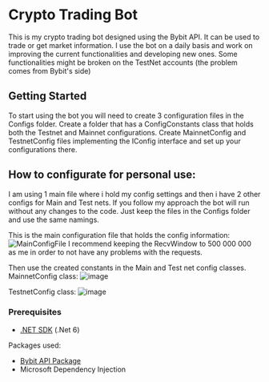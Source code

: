 # Crypto Trading Bot

This is my crypto trading bot designed using the Bybit API. It can be used to trade or get market information.
I use the bot on a daily basis and work on improving the current functionalities and developing new ones.
Some functionalities might be broken on the TestNet accounts (the problem comes from Bybit's side)

## Getting Started
To start using the bot you will need to create 3 configuration files in the Configs folder.
Create a folder that has a ConfigConstants class that holds both the Testnet and Mainnet configurations.
Create MainnetConfig and TestnetConfig files implementing the IConfig interface and set up your configurations there.

## How to configurate for personal use:
I am using 1 main file where i hold my config settings and then i have 2 other configs for Main and Test nets. 
If you follow my approach the bot will run without any changes to the code.
Just keep the files in the Configs folder and use the same namings.

This is the main configuration file that holds the config information: 
![MainConfigFile](https://github.com/raykov16/BybitBots/assets/79668458/db4f9106-4fcd-4bdf-9f07-5fa098eacbc7)
I recommend keeping the RecvWindow to 500 000 000 as me in order to not have any problems with the requests.

Then use the created constants in the Main and Test net config classes. MainnetConfig class:
![image](https://github.com/raykov16/BybitBots/assets/79668458/daea3837-be26-48cd-90ad-76f88e919beb)

TestnetConfig class: 
![image](https://github.com/raykov16/BybitBots/assets/79668458/0a3490c3-e865-40e2-a9d4-f3623f08b620)


### Prerequisites
- [.NET SDK](https://dotnet.microsoft.com/download) (.Net 6)

Packages used:
- [Bybit API Package](https://github.com/wuhewuhe/bybit.net.api)
- Microsoft Dependency Injection
